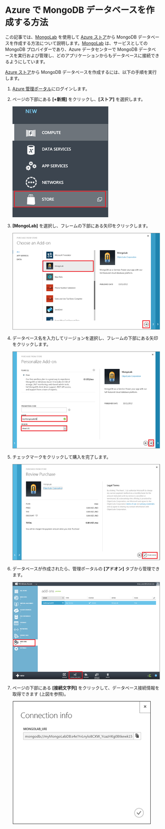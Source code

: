 # Azure で MongoDB データベースを作成する方法

この記事では、[MongoLab][] を使用して [Azure ストア][]から MongoDB データベースを作成する方法について説明します。[MongoLab][] は、サービスとしての MongoDB プロバイダーであり、Azure データセンターで MongoDB データベースを実行および管理し、どのアプリケーションからもデータベースに接続できるようにしています。

[Azure ストア][]から MongoDB データベースを作成するには、以下の手順を実行します。

1.  [Azure 管理ポータル][]にログインします。
2.  ページの下部にある **[+新規]** をクリックし、**[ストア]** を選択します。

    ![ストアからアドオンを選択][]

3.  **[MongoLab\]** を選択し、フレームの下部にある矢印をクリックします。

    ![MongoLab を選択][]

4.  データベース名を入力してリージョンを選択し、フレームの下部にある矢印をクリックします。

    ![ストアから MongoLab データベースを購入][]

5.  チェックマークをクリックして購入を完了します。

    ![購入を確認して完了][]

6.  データベースが作成されたら、管理ポータルの **[アドオン]** タブから管理できます。

    ![Manage MongoLab database in Azure portal][]

7.  ページの下部にある **[接続文字列]** をクリックして、データベース接続情報を取得できます (上図を参照)。

    ![MongoLab 接続情報][]

  [MongoLab]: https://mongolab.com/home
  [Azure ストア]: /en-us/store/overview/
  [Azure 管理ポータル]: http://windows.azure.com/
  [ストアからアドオンを選択]: ./media/create-mongolab-mongodb/select-store.png
  [MongoLab を選択]: ./media/create-mongolab-mongodb/select-mongo-db.png
  [ストアから MongoLab データベースを購入]: ./media/create-mongolab-mongodb/purchase-mongodb.png
  [購入を確認して完了]: ./media/create-mongolab-mongodb/complete-mongolab-purchase.png
  [Manage MongoLab database in Azure portal]: ./media/create-mongolab-mongodb/manage-mongolab-add-on.png
  [MongoLab 接続情報]: ./media/create-mongolab-mongodb/mongolab-conn-info.png
